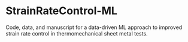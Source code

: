 # StrainRateControl-ML
Code, data, and manuscript for a data-driven ML approach to improved strain rate control in thermomechanical sheet metal tests.
